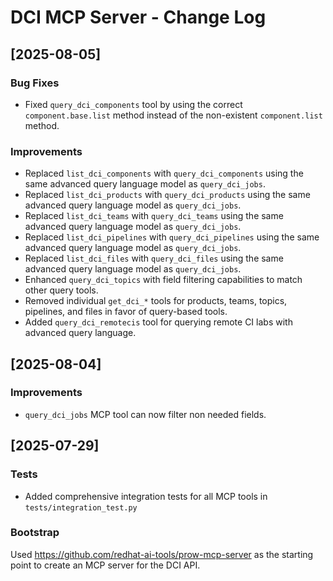 # DCI MCP Server - Change Log

## [2025-08-05]

### Bug Fixes

- Fixed `query_dci_components` tool by using the correct `component.base.list` method instead of the non-existent `component.list` method.

### Improvements

- Replaced `list_dci_components` with `query_dci_components` using the same advanced query language model as `query_dci_jobs`.
- Replaced `list_dci_products` with `query_dci_products` using the same advanced query language model as `query_dci_jobs`.
- Replaced `list_dci_teams` with `query_dci_teams` using the same advanced query language model as `query_dci_jobs`.
- Replaced `list_dci_pipelines` with `query_dci_pipelines` using the same advanced query language model as `query_dci_jobs`.
- Replaced `list_dci_files` with `query_dci_files` using the same advanced query language model as `query_dci_jobs`.
- Enhanced `query_dci_topics` with field filtering capabilities to match other query tools.
- Removed individual `get_dci_*` tools for products, teams, topics, pipelines, and files in favor of query-based tools.
- Added `query_dci_remotecis` tool for querying remote CI labs with advanced query language.

## [2025-08-04]

### Improvements

- `query_dci_jobs` MCP tool can now filter non needed fields.

## [2025-07-29]

### Tests

- Added comprehensive integration tests for all MCP tools in `tests/integration_test.py`

### Bootstrap

Used https://github.com/redhat-ai-tools/prow-mcp-server as the starting point to create an MCP server for the DCI API.

